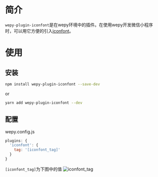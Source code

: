 # 简介
`wepy-plugin-iconfont`是在wepy环境中的插件。在使用wepy开发微信小程序时，可以用它方便的引入[iconfont](http://iconfont.cn/)。

# 使用
## 安装
``` bash
npm install wepy-plugin-iconfont --save-dev
```
or
``` bash
yarn add wepy-plugin-iconfont --dev
```

## 配置

wepy.config.js
``` javascript
plugins: {
  'iconfont': {
    tag: '[iconfont_tag]'
  }
}
```

`[iconfont_tag]`为下图中的值
![iconfont_tag](https://i.loli.net/2018/08/20/5b7abe6537ab8.png
)

